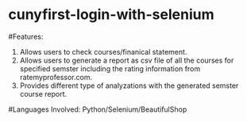 # cunyfirst-login-with-selenium
#Features:
1. Allows users to check courses/finanical statement.
2. Allows users to generate a report as csv file of all the courses for specified semster including the rating information from ratemyprofessor.com.
3. Provides different type of analyzations with the generated semster course report.

#Languages Involved:
Python/Selenium/BeautifulShop
